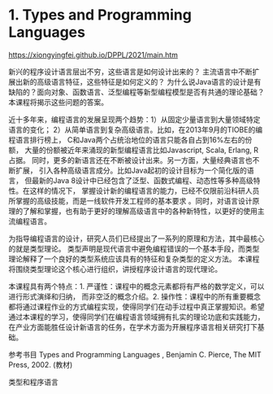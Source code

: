 # 1. Types and Programming Languages 




https://xiongyingfei.github.io/DPPL/2021/main.htm








新兴的程序设计语言层出不穷，这些语言是如何设计出来的？ 主流语言中不断扩展出新的高级语言特征，这些特征是如何定义的？ 为什么说Java语言的设计是有缺陷的？面向对象、函数语言、泛型编程等新型编程模型是否有共通的理论基础？ 本课程将揭示这些问题的答案。

近十多年来，编程语言的发展呈现两个趋势：1）从固定少量语言到大量领域特定语言的变化； 2）从简单语言到复杂高级语言。比如，在2013年9月的TIOBE的编程语言排行榜上， C和Java两个占统治地位的语言只能各自占到16%左右的份额， 大量的份额被近年来涌现的新型编程语言比如Javascript, Scala, Erlang, R占据。 同时，更多的新语言还在不断被设计出来。另一方面，大量经典语言也不断扩展， 引入各种高级语言成分。比如Java起初的设计目标为一个简化版的语言， 但最新的Java 8设计中已经包含了泛型、函数式编程、动态性等多种高级特性。在这样的情况下， 掌握设计新的编程语言的能力，已经不仅限前沿科研人员所掌握的高级技能，而是一线软件开发工程师的基本要求 。同时，对语言设计原理的了解和掌握，也有助于更好的理解高级语言中的各种新特性，以更好的使用主流编程语言。

为指导编程语言的设计，研究人员们已经提出了一系列的原理和方法，其中最核心的就是类型理论。 类型声明是现代语言中避免编程错误的一个基本手段，而类型理论解释了一个良好的类型系统应该具有的特征和复杂类型的定义方法。 本课程将围绕类型理论这个核心进行组织，讲授程序设计语言的现代理论。

本课程具有两个特点：1. 严谨性：课程中的概念元素都将有严格的数学定义，可以进行形式演绎和归纳， 而非空泛的概念介绍。2. 操作性：课程中的所有重要概念都将通过课程作业的方式编程实现，使得同学们在动手过程中真正掌握知识。希望通过本课程的学习，使得同学们在编程语言领域拥有扎实的理论功底和实践能力，在产业方面能胜任设计新语言的任务，在学术方面为开展程序语言相关研究打下基础。


参考书目
Types and Programming Languages , Benjamin C. Pierce, The MIT Press, 2002. (教材)

类型和程序语言

















